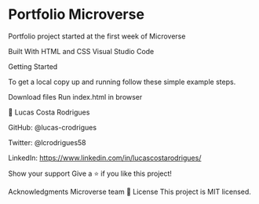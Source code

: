 # Portfolio Microverse
 Portfolio project started at the first week of Microverse

Built With
HTML and CSS
Visual Studio Code

Getting Started

To get a local copy up and running follow these simple example steps.

Download files
Run index.html in browser


👤 Lucas Costa Rodrigues

GitHub: @lucas-crodrigues

Twitter: @lcrodrigues58

LinkedIn: https://www.linkedin.com/in/lucascostarodrigues/

Show your support
Give a ⭐️ if you like this project!

Acknowledgments
Microverse team
📝 License
This project is MIT licensed.